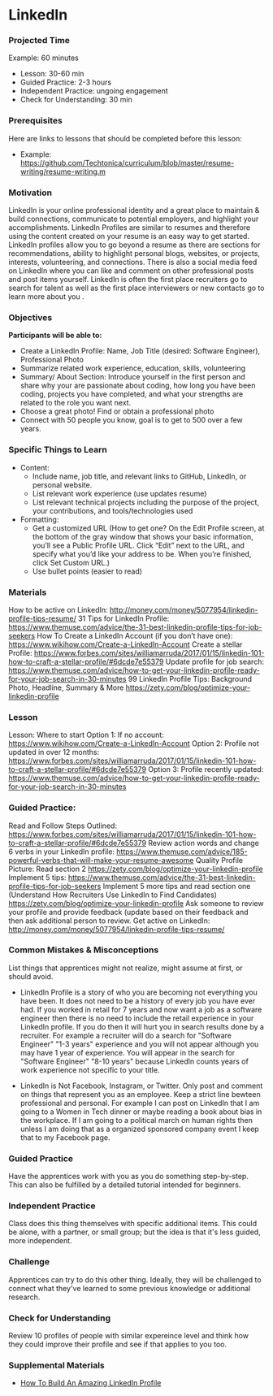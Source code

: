 # LinkedIn

### Projected Time

Example: 60 minutes
- Lesson: 30-60 min
- Guided Practice: 2-3 hours
- Independent Practice: ungoing engagement
- Check for Understanding: 30 min

### Prerequisites

Here are links to lessons that should be completed before this lesson:

- Example: https://github.com/Techtonica/curriculum/blob/master/resume-writing/resume-writing.m

### Motivation

LinkedIn is your online professional identity and a great place to maintain & build connections, communicate to potential employers, and highlight your accomplishments.  LinkedIn Profiles are similar to resumes and therefore using the content created on your resume is an easy way to get started.  LinkedIn profiles allow you to go beyond a resume as there are sections for recommendations, ability to highlight personal blogs, websites, or projects, interests, volunteering, and connections.  There is also a social media feed on LinkedIn where you can like and comment on other professional posts and post items yourself.  LinkedIn is often the first place recruiters go to search for talent as well as the first place interviewers or new contacts go to learn more about you .  

### Objectives

**Participants will be able to:**

* Create a LinkedIn Profile: Name, Job Title (desired: Software Engineer), Professional Photo 
* Summarize related work experience, education, skills, volunteering
* Summary/ About Section: Introduce yourself in the first person and share why your are passionate about coding, how long you have been coding, projects you have completed, and what your strengths are related to the role you want next.
* Choose a great photo!  Find or obtain a professional photo
* Connect with 50 people you know, goal is to get to 500 over a few years.



### Specific Things to Learn

 * Content:
    * Include name, job title, and relevant links to GitHub, LinkedIn, or personal website.
    * List relevant work experience (use updates resume) 
    * List relevant technical projects including the purpose of the project, your contributions, and tools/technologies used
* Formatting:
    * Get a customized URL (How to get one? On the Edit Profile screen, at the bottom of the gray window that shows your basic information, you’ll see a Public Profile URL. Click “Edit” next to the URL, and specify what you’d like your address to be. When you’re finished, click Set Custom URL.)
    * Use bullet points (easier to read)


### Materials

How to be active on LinkedIn: http://money.com/money/5077954/linkedin-profile-tips-resume/
31 Tips for LinkedIn Profile: https://www.themuse.com/advice/the-31-best-linkedin-profile-tips-for-job-seekers
How To Create a LinkedIn Account (if you don’t have one): https://www.wikihow.com/Create-a-LinkedIn-Account
Create a stellar Profile: https://www.forbes.com/sites/williamarruda/2017/01/15/linkedin-101-how-to-craft-a-stellar-profile/#6dcde7e55379
Update profile for job search: https://www.themuse.com/advice/how-to-get-your-linkedin-profile-ready-for-your-job-search-in-30-minutes
99 LinkedIn Profile Tips: Background Photo, Headline, Summary & More https://zety.com/blog/optimize-your-linkedin-profile



### Lesson

Lesson: Where to start
Option 1: If no account: https://www.wikihow.com/Create-a-LinkedIn-Account
Option 2: Profile not updated in over 12 months: https://www.forbes.com/sites/williamarruda/2017/01/15/linkedin-101-how-to-craft-a-stellar-profile/#6dcde7e55379 
Option 3: Profile recently updated:  https://www.themuse.com/advice/how-to-get-your-linkedin-profile-ready-for-your-job-search-in-30-minutes

### Guided Practice: 
Read and Follow Steps Outlined: https://www.forbes.com/sites/williamarruda/2017/01/15/linkedin-101-how-to-craft-a-stellar-profile/#6dcde7e55379 
Review action words and change 6 verbs in your LinkedIn profile: https://www.themuse.com/advice/185-powerful-verbs-that-will-make-your-resume-awesome
Quality Profile Picture: Read section 2 https://zety.com/blog/optimize-your-linkedin-profile
Implement 5 tips: https://www.themuse.com/advice/the-31-best-linkedin-profile-tips-for-job-seekers
Implement 5 more tips and read section one (Understand How Recruiters Use LinkedIn to Find Candidates) https://zety.com/blog/optimize-your-linkedin-profile
Ask someone to review your profile and provide feedback (update based on their feedback and then ask additional person to review.
Get active on LinkedIn: http://money.com/money/5077954/linkedin-profile-tips-resume/



### Common Mistakes & Misconceptions

List things that apprentices might not realize, might assume at first, or should avoid.

- LinkedIn Profile is a story of who you are becoming not everything you have been.  It does not need to be a history of every job you have ever had.  If you worked in retail for 7 years and now want a job as a software engineer then there is no need to include the retail experience in your LinkedIn profile.  If you do then it will hurt you in search results done by a recruiter.  For example a recruiter will do a search for "Software Engineer" "1-3 years" experience and you will not appear although you may have 1 year of experience.  You will appear in the search for "Software Engineer" "8-10 years" because LinkedIn counts years of work experience not specific to your title.

- LinkedIn is Not Facebook, Instagram, or Twitter.  Only post and comment on things that represent you as an employee.  Keep a strict line bewteen professional and personal.  For example I can post on LinkedIn that I am going to a Women in Tech dinner or maybe reading a book about bias in the workplace.  If I am going to a political march on human rights then unless I am doing that as a organized sponsored company event I keep that to my Facebook page.


### Guided Practice

Have the apprentices work with you as you do something step-by-step.  This can also be fulfilled by a detailed tutorial intended for beginners.


### Independent Practice

Class does this thing themselves with specific additional items. This could be alone, with a partner, or small group; but the idea is that it's less guided, more independent.

### Challenge

Apprentices can try to do this other thing. Ideally, they will be challenged to connect what they've learned to some previous knowledge or additional research.


### Check for Understanding

Review 10 profiles of people with similar expereince level and think how they could improve their profile and see if that applies to you too.

### Supplemental Materials
- [How To Build An Amazing LinkedIn Profile](https://www.freecodecamp.org/news/how-to-build-an-amazing-linkedin-profile-15-proven-tips/)

